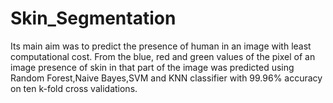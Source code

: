 # Skin_Segmentation
Its main aim was to predict the presence of human in an image with least computational cost. From the blue, red and green values of the pixel of an image presence of skin in that part of the image was predicted using Random Forest,Naive Bayes,SVM and KNN classifier with 99.96% accuracy on ten k-fold cross validations.
